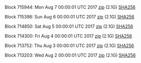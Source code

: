 Block 715944: Mon Aug  7 00:00:01 UTC 2017 [zip](https://transfer.sh/hZYSu/bootstrap.dat.20170807.zip) (2.1G) [SHA256](https://transfer.sh/osCCl/sha256.txt)

Block 715398: Sun Aug  6 00:00:01 UTC 2017 [zip](https://transfer.sh/4QJ3b/bootstrap.dat.20170806.zip) (2.1G) [SHA256](https://transfer.sh/Jcf9L/sha256.txt)

Block 714850: Sat Aug  5 00:00:01 UTC 2017 [zip](https://transfer.sh/LZFHG/bootstrap.dat.20170805.zip) (2.1G) [SHA256](https://transfer.sh/Atojr/sha256.txt)

Block 714300: Fri Aug  4 00:00:01 UTC 2017 [zip](https://transfer.sh/7WNKu/bootstrap.dat.20170804.zip) (2.1G) [SHA256](https://transfer.sh/PSNRh/sha256.txt)

Block 713752: Thu Aug  3 00:00:01 UTC 2017 [zip](https://transfer.sh/Ef8c5/bootstrap.dat.20170803.zip) (2.1G) [SHA256](https://transfer.sh/J9PyW/sha256.txt)

Block 713203: Wed Aug  2 00:00:01 UTC 2017 [zip](https://transfer.sh/O2N58/bootstrap.dat.20170802.zip) (2.1G) [SHA256](https://transfer.sh/A3XUO/sha256.txt)
